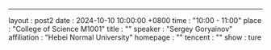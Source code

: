 ---
layout      : post2
date        : 2024-10-10 10:00:00 +0800
time        : "10:00 - 11:00"
place       : "College of Science M1001"
title       : ""
speaker     : "Sergey Goryainov"
affiliation : "Hebei Normal University"
homepage    : ""
tencent     : ""
show        : ture
